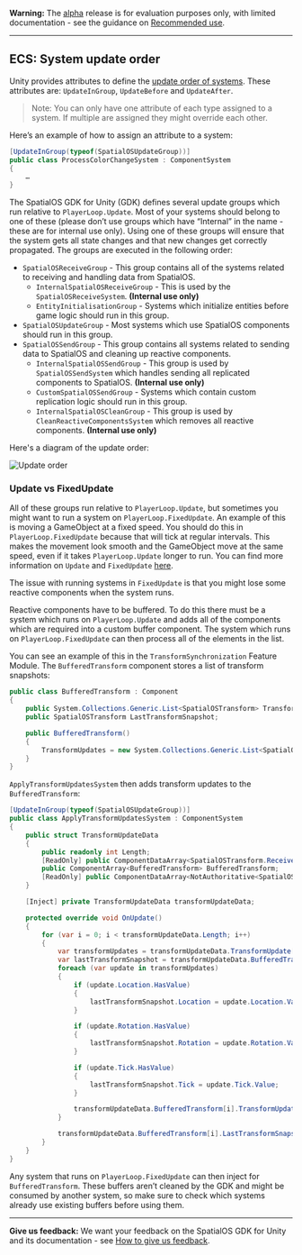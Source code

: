 **Warning:** The [alpha](https://docs.improbable.io/reference/latest/shared/release-policy#maturity-stages) release is for evaluation purposes only, with limited documentation - see the guidance on [Recommended use](../../README.md#recommended-use).

-----

## ECS: System update order

Unity provides attributes to define the [update order of systems](https://github.com/Unity-Technologies/EntityComponentSystemSamples/blob/master/Documentation/content/ecs_in_detail.md#system-update-order). These attributes are: `UpdateInGroup`, `UpdateBefore` and `UpdateAfter`.
> Note: You can only have one attribute of each type assigned to a system. If multiple are assigned they might override each other.

Here’s an example of how to assign an attribute to a system:

```csharp
[UpdateInGroup(typeof(SpatialOSUpdateGroup))]
public class ProcessColorChangeSystem : ComponentSystem
{
    …
}
```

The SpatialOS GDK for Unity (GDK) defines several update groups which run relative to `PlayerLoop.Update`. Most of your systems should belong to one of these (please don’t use groups which have “Internal” in the name - these are for internal use only). Using one of these groups will ensure that the system gets all state changes and that new changes get correctly propagated. The groups are executed in the following order:

* `SpatialOSReceiveGroup` - This group contains all of the systems related to receiving and handling data from SpatialOS.
  * `InternalSpatialOSReceiveGroup` - This is used by the `SpatialOSReceiveSystem`. **(Internal use only)**
  * `EntityInitialisationGroup` - Systems which initialize entities before game logic should run in this group.
* `SpatialOSUpdateGroup` - Most systems which use SpatialOS components should run in this group.
* `SpatialOSSendGroup` - This group contains all systems related to sending data to SpatialOS and cleaning up reactive components.
  * `InternalSpatialOSSendGroup` - This group is used by `SpatialOSSendSystem` which handles sending all replicated components to SpatialOS. **(Internal use only)**
  * `CustomSpatialOSSendGroup` - Systems which contain custom replication logic should run in this group.
  * `InternalSpatialOSCleanGroup` - This group is used by `CleanReactiveComponentsSystem` which removes all reactive components. **(Internal use only)**

Here's a diagram of the update order:  

![Update order](../assets/update-order.png)

### Update vs FixedUpdate

All of these groups run relative to `PlayerLoop.Update`, but sometimes you might want to run a system on `PlayerLoop.FixedUpdate`. An example of this is moving a GameObject at a fixed speed. You should do this in `PlayerLoop.FixedUpdate` because that will tick at regular intervals. This makes the movement look smooth and the GameObject move at the same speed, even if it takes `PlayerLoop.Update` longer to run. You can find more information on `Update` and `FixedUpdate` [here](https://unity3d.com/learn/tutorials/topics/scripting/update-and-fixedupdate).

The issue with running systems in `FixedUpdate` is that you might lose some reactive components when the system runs.

Reactive components have to be buffered. To do this there must be a system which runs on `PlayerLoop.Update` and adds all of the components which are required into a custom buffer component. The system which runs on `PlayerLoop.FixedUpdate` can then process all of the elements in the list.

You can see an example of this in the `TransformSynchronization` Feature Module. The `BufferedTransform` component stores a list of transform snapshots:

```csharp
public class BufferedTransform : Component
{
    public System.Collections.Generic.List<SpatialOSTransform> TransformUpdates;
    public SpatialOSTransform LastTransformSnapshot;

    public BufferedTransform()
    {
        TransformUpdates = new System.Collections.Generic.List<SpatialOSTransform>();
    }
}
```

`ApplyTransformUpdatesSystem` then adds transform updates to the `BufferedTransform`:

```csharp
[UpdateInGroup(typeof(SpatialOSUpdateGroup))]
public class ApplyTransformUpdatesSystem : ComponentSystem
{
    public struct TransformUpdateData
    {
        public readonly int Length;
        [ReadOnly] public ComponentDataArray<SpatialOSTransform.ReceivedUpdates> TransformUpdate;
        public ComponentArray<BufferedTransform> BufferedTransform;
        [ReadOnly] public ComponentDataArray<NotAuthoritative<SpatialOSTransform>> TransformAuthority;
    }

    [Inject] private TransformUpdateData transformUpdateData;

    protected override void OnUpdate()
    {
        for (var i = 0; i < transformUpdateData.Length; i++)
        {
            var transformUpdates = transformUpdateData.TransformUpdate[i].Updates;
            var lastTransformSnapshot = transformUpdateData.BufferedTransform[i].LastTransformSnapshot;
            foreach (var update in transformUpdates)
            {
                if (update.Location.HasValue)
                {
                    lastTransformSnapshot.Location = update.Location.Value;
                }

                if (update.Rotation.HasValue)
                {
                    lastTransformSnapshot.Rotation = update.Rotation.Value;
                }

                if (update.Tick.HasValue)
                {
                    lastTransformSnapshot.Tick = update.Tick.Value;
                }

                transformUpdateData.BufferedTransform[i].TransformUpdates.Add(lastTransformSnapshot);
            }

            transformUpdateData.BufferedTransform[i].LastTransformSnapshot = lastTransformSnapshot;
        }
    }
}
```
Any system that runs on `PlayerLoop.FixedUpdate` can then inject for `BufferedTransform`. These buffers aren’t cleaned by the GDK and might be consumed by another system, so make sure to check which systems already use existing buffers before using them.

-----

**Give us feedback:** We want your feedback on the SpatialOS GDK for Unity and its documentation  - see [How to give us feedback](../../README.md#give-us-feedback).
